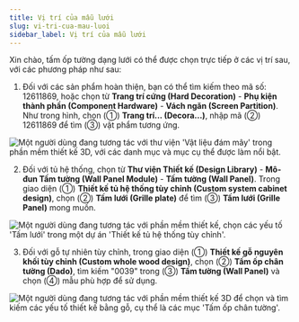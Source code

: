 ```yaml
---
title: Vị trí của mẫu lưới
slug: vi-tri-cua-mau-luoi
sidebar_label: Vị trí của mẫu lưới
---
```


Xin chào, tấm ốp tường dạng lưới có thể được chọn trực tiếp ở các vị trí sau, với các phương pháp như sau:

1. Đối với các sản phẩm hoàn thiện, bạn có thể tìm kiếm theo mã số: 12611869, hoặc chọn từ **Trang trí cứng (Hard Decoration)** - **Phụ kiện thành phần (Component Hardware)** - **Vách ngăn (Screen Partition)**. Như trong hình, chọn (①) **Trang trí... (Decora...)**, nhập mã (②) 12611869 để tìm (③) vật phẩm tương ứng.

![Một người dùng đang tương tác với thư viện 'Vật liệu đám mây' trong phần mềm thiết kế 3D, với các danh mục và mục cụ thể được làm nổi bật.](https://storage.googleapis.com/jegavn_kb/images/680ee8e6-7980-438c-b0b4-f86bc1ef4a40.png)

2. Đối với tủ hệ thống, chọn từ **Thư viện Thiết kế (Design Library)** - **Mô-đun Tấm tường (Wall Panel Module)** - **Tấm tường (Wall Panel)**. Trong giao diện (①) **Thiết kế tủ hệ thống tùy chỉnh (Custom system cabinet design)**, chọn (②) **Tấm lưới (Grille plate)** để tìm (③) **Tấm lưới (Grille Panel)** mong muốn.

![Một người dùng đang tương tác với phần mềm thiết kế, chọn các yếu tố 'Tấm lưới' trong một dự án 'Thiết kế tủ hệ thống tùy chỉnh'.](https://storage.googleapis.com/jegavn_kb/images/23e01cef-0fa9-447c-9f88-4173b76a76c8.png)

3. Đối với gỗ tự nhiên tùy chỉnh, trong giao diện (①) **Thiết kế gỗ nguyên khối tùy chỉnh (Custom whole wood design)**, chọn (②) **Tấm ốp chân tường (Dado)**, tìm kiếm "0039" trong (③) **Tấm tường (Wall Panel)** và chọn (④) mẫu phù hợp để sử dụng.

![Một người dùng đang tương tác với phần mềm thiết kế 3D để chọn và tìm kiếm các yếu tố thiết kế bằng gỗ, cụ thể là các mục 'Tấm ốp chân tường'.](https://storage.googleapis.com/jegavn_kb/images/7bd3e96e-4ba6-4b0f-9cca-1d275b9d0ceb.png)